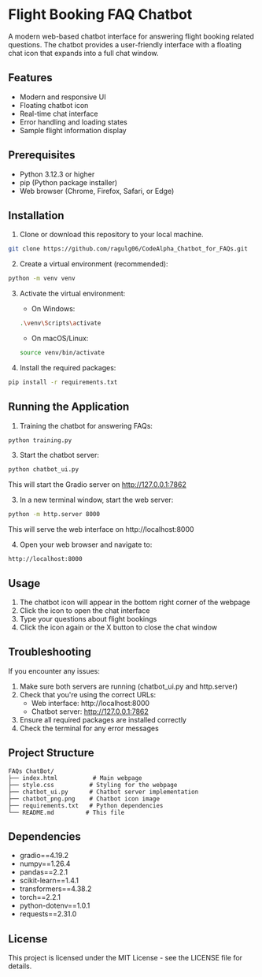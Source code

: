 # Flight Booking FAQ Chatbot

A modern web-based chatbot interface for answering flight booking related questions. The chatbot provides a user-friendly interface with a floating chat icon that expands into a full chat window.

## Features

- Modern and responsive UI
- Floating chatbot icon
- Real-time chat interface
- Error handling and loading states
- Sample flight information display

## Prerequisites

- Python 3.12.3 or higher
- pip (Python package installer)
- Web browser (Chrome, Firefox, Safari, or Edge)

## Installation

1. Clone or download this repository to your local machine.
```bash
git clone https://github.com/ragulg06/CodeAlpha_Chatbot_for_FAQs.git
```

2. Create a virtual environment (recommended):
```bash
python -m venv venv
```

3. Activate the virtual environment:
   - On Windows:
   ```bash
   .\venv\Scripts\activate
   ```
   - On macOS/Linux:
   ```bash
   source venv/bin/activate
   ```

4. Install the required packages:
```bash
pip install -r requirements.txt
```

## Running the Application
1. Training the chatbot for answering FAQs:
````bash
python training.py
```` 

3. Start the chatbot server:
```bash
python chatbot_ui.py
```
This will start the Gradio server on http://127.0.0.1:7862

3. In a new terminal window, start the web server:
```bash
python -m http.server 8000
```
This will serve the web interface on http://localhost:8000

4. Open your web browser and navigate to:
```
http://localhost:8000
```

## Usage

1. The chatbot icon will appear in the bottom right corner of the webpage
2. Click the icon to open the chat interface
3. Type your questions about flight bookings
4. Click the icon again or the X button to close the chat window

## Troubleshooting

If you encounter any issues:

1. Make sure both servers are running (chatbot_ui.py and http.server)
2. Check that you're using the correct URLs:
   - Web interface: http://localhost:8000
   - Chatbot server: http://127.0.0.1:7862
3. Ensure all required packages are installed correctly
4. Check the terminal for any error messages

## Project Structure

```
FAQs ChatBot/
├── index.html          # Main webpage
├── style.css          # Styling for the webpage
├── chatbot_ui.py      # Chatbot server implementation
├── chatbot_png.png    # Chatbot icon image
├── requirements.txt   # Python dependencies
└── README.md         # This file
```

## Dependencies

- gradio==4.19.2
- numpy==1.26.4
- pandas==2.2.1
- scikit-learn==1.4.1
- transformers==4.38.2
- torch==2.2.1
- python-dotenv==1.0.1
- requests==2.31.0

## License

This project is licensed under the MIT License - see the LICENSE file for details.
